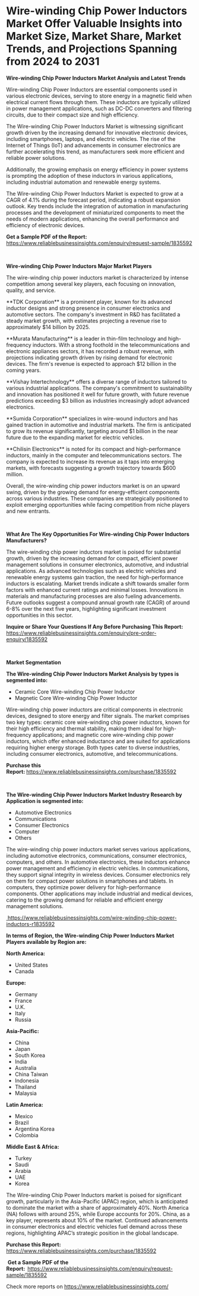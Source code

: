 <p><h1>Wire-winding Chip Power Inductors Market Offer Valuable Insights into Market Size, Market Share, Market Trends, and Projections Spanning from 2024 to 2031</h1></p><p><strong>Wire-winding Chip Power Inductors Market Analysis and Latest Trends</strong></p>
<p><p>Wire-winding Chip Power Inductors are essential components used in various electronic devices, serving to store energy in a magnetic field when electrical current flows through them. These inductors are typically utilized in power management applications, such as DC-DC converters and filtering circuits, due to their compact size and high efficiency. </p><p>The Wire-winding Chip Power Inductors Market is witnessing significant growth driven by the increasing demand for innovative electronic devices, including smartphones, laptops, and electric vehicles. The rise of the Internet of Things (IoT) and advancements in consumer electronics are further accelerating this trend, as manufacturers seek more efficient and reliable power solutions. </p><p>Additionally, the growing emphasis on energy efficiency in power systems is prompting the adoption of these inductors in various applications, including industrial automation and renewable energy systems. </p><p>The Wire-winding Chip Power Inductors Market is expected to grow at a CAGR of 4.1% during the forecast period, indicating a robust expansion outlook. Key trends include the integration of automation in manufacturing processes and the development of miniaturized components to meet the needs of modern applications, enhancing the overall performance and efficiency of electronic devices.</p></p>
<p><strong>Get a Sample PDF of the Report:&nbsp;</strong> <a href="https://www.reliablebusinessinsights.com/enquiry/request-sample/1835592?utm_campaign=1117&utm_medium=2&utm_source=Github&utm_content=ia&utm_term=31122024&utm_id=wire-winding-chip-power-inductors">https://www.reliablebusinessinsights.com/enquiry/request-sample/1835592</a></p>
<p>&nbsp;</p>
<p><strong>Wire-winding Chip Power Inductors Major Market Players</strong></p>
<p><p>The wire-winding chip power inductors market is characterized by intense competition among several key players, each focusing on innovation, quality, and service. </p><p>**TDK Corporation** is a prominent player, known for its advanced inductor designs and strong presence in consumer electronics and automotive sectors. The company's investment in R&D has facilitated a steady market growth, with estimates projecting a revenue rise to approximately $14 billion by 2025.</p><p>**Murata Manufacturing** is a leader in thin-film technology and high-frequency inductors. With a strong foothold in the telecommunications and electronic appliances sectors, it has recorded a robust revenue, with projections indicating growth driven by rising demand for electronic devices. The firm's revenue is expected to approach $12 billion in the coming years.</p><p>**Vishay Intertechnology** offers a diverse range of inductors tailored to various industrial applications. The company's commitment to sustainability and innovation has positioned it well for future growth, with future revenue predictions exceeding $3 billion as industries increasingly adopt advanced electronics.</p><p>**Sumida Corporation** specializes in wire-wound inductors and has gained traction in automotive and industrial markets. The firm is anticipated to grow its revenue significantly, targeting around $1 billion in the near future due to the expanding market for electric vehicles.</p><p>**Chilisin Electronics** is noted for its compact and high-performance inductors, mainly in the computer and telecommunications sectors. The company is expected to increase its revenue as it taps into emerging markets, with forecasts suggesting a growth trajectory towards $600 million.</p><p>Overall, the wire-winding chip power inductors market is on an upward swing, driven by the growing demand for energy-efficient components across various industries. These companies are strategically positioned to exploit emerging opportunities while facing competition from niche players and new entrants.</p></p>
<p>&nbsp;</p>
<p><strong>What Are The Key Opportunities For Wire-winding Chip Power Inductors Manufacturers?</strong></p>
<p><p>The wire-winding chip power inductors market is poised for substantial growth, driven by the increasing demand for compact, efficient power management solutions in consumer electronics, automotive, and industrial applications. As advanced technologies such as electric vehicles and renewable energy systems gain traction, the need for high-performance inductors is escalating. Market trends indicate a shift towards smaller form factors with enhanced current ratings and minimal losses. Innovations in materials and manufacturing processes are also fueling advancements. Future outlooks suggest a compound annual growth rate (CAGR) of around 6-8% over the next five years, highlighting significant investment opportunities in this sector.</p></p>
<p><strong>Inquire or Share Your Questions If Any Before Purchasing This Report:</strong> <a href="https://www.reliablebusinessinsights.com/enquiry/pre-order-enquiry/1835592?utm_campaign=1117&utm_medium=2&utm_source=Github&utm_content=ia&utm_term=31122024&utm_id=wire-winding-chip-power-inductors">https://www.reliablebusinessinsights.com/enquiry/pre-order-enquiry/1835592</a></p>
<p>&nbsp;</p>
<p><strong>Market Segmentation</strong></p>
<p><strong>The Wire-winding Chip Power Inductors Market Analysis by types is segmented into:</strong></p>
<p><ul><li>Ceramic Core Wire-winding Chip Power Inductor</li><li>Magnetic Core Wire-winding Chip Power Inductor</li></ul></p>
<p><p>Wire-winding chip power inductors are critical components in electronic devices, designed to store energy and filter signals. The market comprises two key types: ceramic core wire-winding chip power inductors, known for their high efficiency and thermal stability, making them ideal for high-frequency applications; and magnetic core wire-winding chip power inductors, which offer enhanced inductance and are suited for applications requiring higher energy storage. Both types cater to diverse industries, including consumer electronics, automotive, and telecommunications.</p></p>
<p><strong>Purchase this Report:&nbsp;</strong><a href="https://www.reliablebusinessinsights.com/purchase/1835592?utm_campaign=1117&utm_medium=2&utm_source=Github&utm_content=ia&utm_term=31122024&utm_id=wire-winding-chip-power-inductors">https://www.reliablebusinessinsights.com/purchase/1835592</a></p>
<p>&nbsp;</p>
<p><strong>The Wire-winding Chip Power Inductors Market Industry Research by Application is segmented into:</strong></p>
<p><ul><li>Automotive Electronics</li><li>Communications</li><li>Consumer Electronics</li><li>Computer</li><li>Others</li></ul></p>
<p><p>The wire-winding chip power inductors market serves various applications, including automotive electronics, communications, consumer electronics, computers, and others. In automotive electronics, these inductors enhance power management and efficiency in electric vehicles. In communications, they support signal integrity in wireless devices. Consumer electronics rely on them for compact power solutions in smartphones and tablets. In computers, they optimize power delivery for high-performance components. Other applications may include industrial and medical devices, catering to the growing demand for reliable and efficient energy management solutions.</p></p>
<p><a href="https://www.reliablebusinessinsights.com/wire-winding-chip-power-inductors-r1835592?utm_campaign=1117&utm_medium=2&utm_source=Github&utm_content=ia&utm_term=31122024&utm_id=wire-winding-chip-power-inductors">&nbsp;https://www.reliablebusinessinsights.com/wire-winding-chip-power-inductors-r1835592</a></p>
<p><strong>In terms of Region, the Wire-winding Chip Power Inductors Market Players available by Region are:</strong></p>
<p>
    <p> <strong> North America: </strong>
        <ul>
            <li>United States</li>
            <li>Canada</li>
        </ul>
        </p> 
    <p> <strong> Europe: </strong>
        <ul>
            <li>Germany</li>
            <li>France</li>
            <li>U.K.</li>
            <li>Italy</li>
            <li>Russia</li>
        </ul>
        </p> 
    <p> <strong> Asia-Pacific: </strong>
        <ul>
            <li>China</li>
            <li>Japan</li>
            <li>South Korea</li>
            <li>India</li>
            <li>Australia</li>
            <li>China Taiwan</li>
            <li>Indonesia</li>
            <li>Thailand</li>
            <li>Malaysia</li>
        </ul>
        </p> 
    <p> <strong> Latin America: </strong>
        <ul>
            <li>Mexico</li>
            <li>Brazil</li>
            <li>Argentina Korea</li>
            <li>Colombia</li>
        </ul>
        </p> 
    <p> <strong> Middle East & Africa: </strong>
        <ul>
            <li>Turkey</li>
            <li>Saudi</li>
            <li>Arabia</li>
            <li>UAE</li>
            <li>Korea</li>
        </ul>
    </p>
    </p>
<p><p>The Wire-winding Chip Power Inductors market is poised for significant growth, particularly in the Asia-Pacific (APAC) region, which is anticipated to dominate the market with a share of approximately 40%. North America (NA) follows with around 25%, while Europe accounts for 20%. China, as a key player, represents about 10% of the market. Continued advancements in consumer electronics and electric vehicles fuel demand across these regions, highlighting APAC’s strategic position in the global landscape.</p></p>
<p><strong>Purchase this Report: </strong><a href="https://www.reliablebusinessinsights.com/purchase/1835592?utm_campaign=1117&utm_medium=2&utm_source=Github&utm_content=ia&utm_term=31122024&utm_id=wire-winding-chip-power-inductors">https://www.reliablebusinessinsights.com/purchase/1835592</a></p>
<p>&nbsp;<strong>Get a Sample PDF of the Report:&nbsp;&nbsp;</strong><a href="https://www.reliablebusinessinsights.com/enquiry/request-sample/1835592?utm_campaign=1117&utm_medium=2&utm_source=Github&utm_content=ia&utm_term=31122024&utm_id=wire-winding-chip-power-inductors">https://www.reliablebusinessinsights.com/enquiry/request-sample/1835592</a></p>
<p><strong></strong></p>
<p>Check more reports on <a href="https://www.reliablebusinessinsights.com/?utm_campaign=1117&utm_medium=2&utm_source=Github&utm_content=ia&utm_term=31122024&utm_id=wire-winding-chip-power-inductors">https://www.reliablebusinessinsights.com/</a></p>